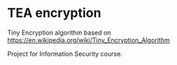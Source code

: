 # TEA encryption

Tiny Encryption algorithm based on https://en.wikipedia.org/wiki/Tiny_Encryption_Algorithm

Project for Information Security course.

